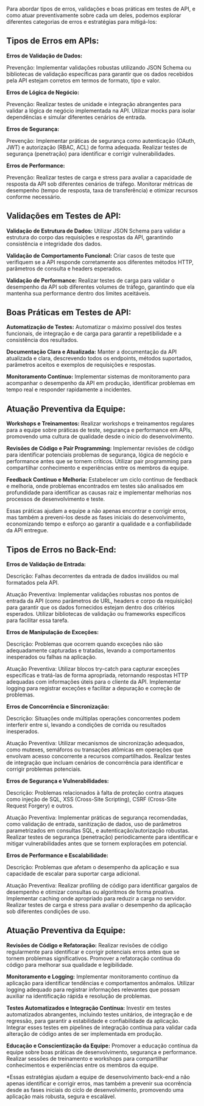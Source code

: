 Para abordar tipos de erros, validações e boas práticas em testes de API, e como atuar preventivamente sobre cada um deles, podemos explorar diferentes categorias de erros e estratégias para mitigá-los:

## **Tipos de Erros em APIs:**

**Erros de Validação de Dados:**

Prevenção: Implementar validações robustas utilizando JSON Schema ou bibliotecas de validação específicas para garantir que os dados recebidos pela API estejam corretos em termos de formato, tipo e valor.

**Erros de Lógica de Negócio:**

Prevenção: Realizar testes de unidade e integração abrangentes para validar a lógica de negócio implementada na API. Utilizar mocks para isolar dependências e simular diferentes cenários de entrada.

**Erros de Segurança:**

Prevenção: Implementar práticas de segurança como autenticação (OAuth, JWT) e autorização (RBAC, ACL) de forma adequada. Realizar testes de segurança (penetração) para identificar e corrigir vulnerabilidades.

**Erros de Performance:**

Prevenção: Realizar testes de carga e stress para avaliar a capacidade de resposta da API sob diferentes cenários de tráfego. Monitorar métricas de desempenho (tempo de resposta, taxa de transferência) e otimizar recursos conforme necessário.

## Validações em Testes de API:

**Validação de Estrutura de Dados:** Utilizar JSON Schema para validar a estrutura do corpo das requisições e respostas da API, garantindo consistência e integridade dos dados.

**Validação de Comportamento Funcional:** Criar casos de teste que verifiquem se a API responde corretamente aos diferentes métodos HTTP, parâmetros de consulta e headers esperados.

**Validação de Performance:** Realizar testes de carga para validar o desempenho da API sob diferentes volumes de tráfego, garantindo que ela mantenha sua performance dentro dos limites aceitáveis.

## Boas Práticas em Testes de API:

**Automatização de Testes:** Automatizar o máximo possível dos testes funcionais, de integração e de carga para garantir a repetibilidade e a consistência dos resultados.

**Documentação Clara e Atualizada:** Manter a documentação da API atualizada e clara, descrevendo todos os endpoints, métodos suportados, parâmetros aceitos e exemplos de requisições e respostas.

**Monitoramento Contínuo:** Implementar sistemas de monitoramento para acompanhar o desempenho da API em produção, identificar problemas em tempo real e responder rapidamente a incidentes.

## Atuação Preventiva da Equipe:

**Workshops e Treinamentos:** Realizar workshops e treinamentos regulares para a equipe sobre práticas de teste, segurança e performance em APIs, promovendo uma cultura de qualidade desde o início do desenvolvimento.

**Revisões de Código e Pair Programming:** Implementar revisões de código para identificar potenciais problemas de segurança, lógica de negócio e performance antes que se tornem críticos. Utilizar pair programming para compartilhar conhecimento e experiências entre os membros da equipe.

**Feedback Contínuo e Melhoria:** Estabelecer um ciclo contínuo de feedback e melhoria, onde problemas encontrados em testes são analisados em profundidade para identificar as causas raiz e implementar melhorias nos processos de desenvolvimento e teste.

Essas práticas ajudam a equipe a não apenas encontrar e corrigir erros, mas também a preveni-los desde as fases iniciais do desenvolvimento, economizando tempo e esforço ao garantir a qualidade e a confiabilidade da API entregue.

## Tipos de Erros no Back-End:

**Erros de Validação de Entrada:**

Descrição: Falhas decorrentes da entrada de dados inválidos ou mal formatados pela API.

Atuação Preventiva: Implementar validações robustas nos pontos de entrada da API (como parâmetros de URL, headers e corpo da requisição) para garantir que os dados fornecidos estejam dentro dos critérios esperados. Utilizar bibliotecas de validação ou frameworks específicos para facilitar essa tarefa.

**Erros de Manipulação de Exceções:**

Descrição: Problemas que ocorrem quando exceções não são adequadamente capturadas e tratadas, levando a comportamentos inesperados ou falhas na aplicação.

Atuação Preventiva: Utilizar blocos try-catch para capturar exceções específicas e tratá-las de forma apropriada, retornando respostas HTTP adequadas com informações úteis para o cliente da API. Implementar logging para registrar exceções e facilitar a depuração e correção de problemas.

**Erros de Concorrência e Sincronização:**

Descrição: Situações onde múltiplas operações concorrentes podem interferir entre si, levando a condições de corrida ou resultados inesperados.

Atuação Preventiva: Utilizar mecanismos de sincronização adequados, como mutexes, semáforos ou transações atômicas em operações que envolvam acesso concorrente a recursos compartilhados. Realizar testes de integração que incluam cenários de concorrência para identificar e corrigir problemas potenciais.

**Erros de Segurança e Vulnerabilidades:**

Descrição: Problemas relacionados à falta de proteção contra ataques como injeção de SQL, XSS (Cross-Site Scripting), CSRF (Cross-Site Request Forgery) e outros.

Atuação Preventiva: Implementar práticas de segurança recomendadas, como validação de entrada, sanitização de dados, uso de parâmetros parametrizados em consultas SQL, e autenticação/autorização robustas. Realizar testes de segurança (penetração) periodicamente para identificar e mitigar vulnerabilidades antes que se tornem explorações em potencial.

**Erros de Performance e Escalabilidade:**

Descrição: Problemas que afetam o desempenho da aplicação e sua capacidade de escalar para suportar carga adicional.

Atuação Preventiva: Realizar profiling de código para identificar gargalos de desempenho e otimizar consultas ou algoritmos de forma proativa. Implementar caching onde apropriado para reduzir a carga no servidor. Realizar testes de carga e stress para avaliar o desempenho da aplicação sob diferentes condições de uso.

## **Atuação Preventiva da Equipe:**

**Revisões de Código e Refatoração:** Realizar revisões de código regularmente para identificar e corrigir potenciais erros antes que se tornem problemas significativos. Promover a refatoração contínua do código para melhorar sua qualidade e legibilidade.

**Monitoramento e Logging:** Implementar monitoramento contínuo da aplicação para identificar tendências e comportamentos anômalos. Utilizar logging adequado para registrar informações relevantes que possam auxiliar na identificação rápida e resolução de problemas.

**Testes Automatizados e Integração Contínua:** Investir em testes automatizados abrangentes, incluindo testes unitários, de integração e de regressão, para garantir a estabilidade e confiabilidade da aplicação. Integrar esses testes em pipelines de integração contínua para validar cada alteração de código antes de ser implementada em produção.

**Educação e Conscientização da Equipe:** Promover a educação contínua da equipe sobre boas práticas de desenvolvimento, segurança e performance. Realizar sessões de treinamento e workshops para compartilhar conhecimentos e experiências entre os membros da equipe.

\*Essas estratégias ajudam a equipe de desenvolvimento back-end a não apenas identificar e corrigir erros, mas também a prevenir sua ocorrência desde as fases iniciais do ciclo de desenvolvimento, promovendo uma aplicação mais robusta, segura e escalável.
